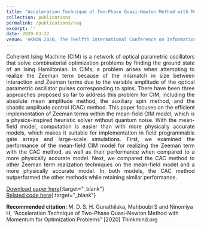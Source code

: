 ```yaml
---
title: "Acceleration Technique of Two-Phase Quasi-Newton Method with Momentum for Optimization Problems"
collection: publications
permalink: /publications/naq
excerpt: ''
date: 2020-03-22
venue: 'eKNOW 2020, The Twelfth International Conference on Information, Process, and Knowledge Management'
---
```


<div style="text-align: justify"> Coherent Ising Machine (CIM) is a network of optical parametric oscillators that solve combinatorial optimization problems by finding the ground state of an Ising Hamiltonian. In CIMs, a problem arises when attempting to realize the Zeeman term because of the mismatch in size between interaction and Zeeman terms due to the variable amplitude of the optical parametric oscillator pulses corresponding to spins. There have been three approaches proposed so far to address this problem for CIM, including the absolute mean amplitude method, the auxiliary spin method, and the chaotic amplitude control (CAC) method. This paper focuses on the efficient implementation of Zeeman terms within the mean-field CIM model, which is a physics-inspired heuristic solver without quantum noise. With the mean-field model, computation is easier than with more physically accurate models, which makes it suitable for implementation in field programmable gate arrays and large-scale simulations. First, we examined the performance of the mean-field CIM model for realizing the Zeeman term with the CAC method, as well as their performance when compared to a more physically accurate model. Next, we compared the CAC method to other Zeeman term realization techniques on the mean-field model and a more physically accurate model. In both models, the CAC method outperformed the other methods while retaining similar performance. </div>

[Download paper here](http://www.thinkmind.org/index.php?view=article&articleid=eknow_2020_2_60_60037){:target="_blank"}  <br>
[Related code here](/404.html){:target="_blank"} 

**Recommended citation:** M. D. S. H. Gunathilaka, Mahboubi S and Ninomiya H, “Acceleration Technique of Two-Phase Quasi-Newton Method with Momentum for Optimization Problems” [2020] Thinkmind.org